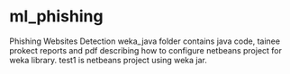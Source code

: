 # ml_phishing
Phishing Websites Detection
weka_java folder contains java code, tainee prokect reports and pdf describing how to configure netbeans project for weka library.
test1 is netbeans project using weka jar.
